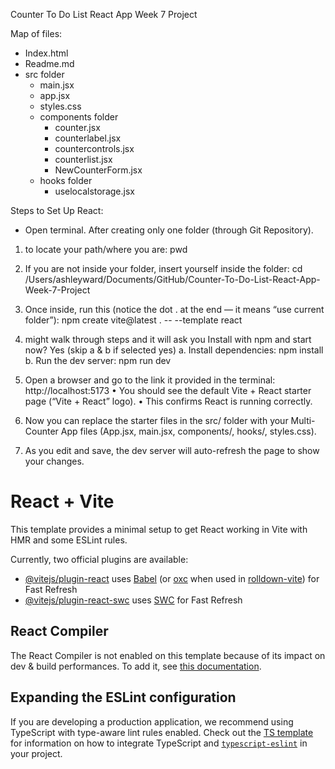
Counter To Do List React App Week 7 Project

Map of files:

* Index.html
* Readme.md
* src folder
    * main.jsx
    * app.jsx
    * styles.css
    * components folder
        * counter.jsx
        * counterlabel.jsx
        * countercontrols.jsx
        * counterlist.jsx
        * NewCounterForm.jsx
    * hooks folder
        * uselocalstorage.jsx

Steps to Set Up React:
* Open terminal. After creating only one folder (through Git Repository).
1. to locate your path/where you are: pwd 
2. If you are not inside your folder, insert yourself inside the folder: cd /Users/ashleyward/Documents/GitHub/Counter-To-Do-List-React-App-Week-7-Project
3. Once inside, run this (notice the dot . at the end — it means “use current folder”): npm create vite@latest . -- --template react            
4. might walk through steps and it will ask you Install with npm and start now? Yes (skip a & b if selected yes)
a. Install dependencies: npm install
b. Run the dev server: npm run dev

5. 	Open a browser and go to the link it provided in the terminal:  http://localhost:5173
	•	You should see the default Vite + React starter page (“Vite + React” logo).
	•	This confirms React is running correctly.
6. Now you can replace the starter files in the src/ folder with your Multi-Counter App files (App.jsx, main.jsx, components/, hooks/, styles.css).
7. As you edit and save, the dev server will auto-refresh the page to show your changes.

# React + Vite

This template provides a minimal setup to get React working in Vite with HMR and some ESLint rules.

Currently, two official plugins are available:

- [@vitejs/plugin-react](https://github.com/vitejs/vite-plugin-react/blob/main/packages/plugin-react) uses [Babel](https://babeljs.io/) (or [oxc](https://oxc.rs) when used in [rolldown-vite](https://vite.dev/guide/rolldown)) for Fast Refresh
- [@vitejs/plugin-react-swc](https://github.com/vitejs/vite-plugin-react/blob/main/packages/plugin-react-swc) uses [SWC](https://swc.rs/) for Fast Refresh

## React Compiler

The React Compiler is not enabled on this template because of its impact on dev & build performances. To add it, see [this documentation](https://react.dev/learn/react-compiler/installation).

## Expanding the ESLint configuration

If you are developing a production application, we recommend using TypeScript with type-aware lint rules enabled. Check out the [TS template](https://github.com/vitejs/vite/tree/main/packages/create-vite/template-react-ts) for information on how to integrate TypeScript and [`typescript-eslint`](https://typescript-eslint.io) in your project.
